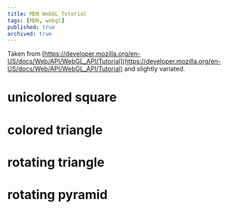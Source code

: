 ```yaml
---
title: MDN WebGL Tutorial
tags: [MDN, webgl]
published: true
archived: true
---
```

Taken from [https://developer.mozilla.org/en-US/docs/Web/API/WebGL_API/Tutorial](https://developer.mozilla.org/en-US/docs/Web/API/WebGL_API/Tutorial) and slightly variated.

<script type="text/javascript" src="/assets/js/mdn-webgl/gl-matrix/gl-matrix-min.js"></script>

# unicolored square
 
<canvas id="gl-canvas-02" width="640" height="480"></canvas>
<script type="module" src="/assets/js/mdn-webgl/tutorial-02.js"></script>

# colored triangle

<canvas id="gl-canvas-03" width="640" height="480"></canvas>
<script type="module" src="/assets/js/mdn-webgl/tutorial-03.js"></script>

# rotating triangle

<canvas id="gl-canvas-04" width="640" height="480"></canvas>
<script type="module" src="/assets/js/mdn-webgl/tutorial-04.js"></script>

# rotating pyramid

<canvas id="gl-canvas-05" width="640" height="480"></canvas>
<script type="module" src="/assets/js/mdn-webgl/tutorial-05.js"></script>